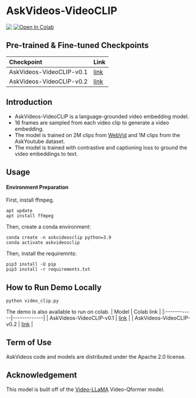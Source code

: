 
# AskVideos-VideoCLIP

<div style='display:flex; gap: 0.25rem; '>
    <a href='https://huggingface.co/AskYoutube/AskVideos-VideoCLIP-v0.1'><img src='https://img.shields.io/badge/%F0%9F%A4%97%20Hugging%20Face-Checkpoint-blue'></a>
    <a target="_blank" href="https://colab.research.google.com/drive/1kVzoQUS3phupujY-8Bym0nHezRRyd0YQ">
        <img src="https://colab.research.google.com/assets/colab-badge.svg" alt="Open In Colab"/>
    </a>
</div>


## Pre-trained & Fine-tuned Checkpoints
| Checkpoint       | Link |
|:------------|-------------|
| AskVideos-VideoCLIP-v0.1    | [link](https://huggingface.co/AskYoutube/AskVideos-VideoCLIP-v0.1) |
| AskVideos-VideoCLIP-v0.2    | [link](https://huggingface.co/AskYoutube/AskVideos-VideoCLIP-v0.2) |

## Introduction

- AskVideos-VideoCLIP is a language-grounded video embedding model.
- 16 frames are sampled from each video clip to generate a video embedding.
- The model is trained on 2M clips from [WebVid](https://maxbain.com/webvid-dataset/) and 1M clips from the AskYoutube dataset.
- The model is trained with contrastive and captioning loss to ground the video embeddings to text.

## Usage
#### Environment Preparation
First, install ffmpeg.
```
apt update
apt install ffmpeg
```
Then, create a conda environment:
```
conda create -n askvideosclip python=3.9 
conda activate askvideosclip
```
Then, install the requiremnts:
```
pip3 install -U pip
pip3 install -r requirements.txt
```

## How to Run Demo Locally
```
python video_clip.py
```
The demo is also available to run on colab.
| Model       | Colab link |
|:------------|-------------|
| AskVideos-VideoCLIP-v0.1    | [link]([https://huggingface.co/AskYoutube/AskVideos-VideoCLIP-v0.1](https://colab.research.google.com/drive/1kVzoQUS3phupujY-8Bym0nHezRRyd0YQ)) |
| AskVideos-VideoCLIP-v0.2    | [link]([https://huggingface.co/AskYoutube/AskVideos-VideoCLIP-v0.2](https://colab.research.google.com/drive/1TfEIqzEq_ppVSQHfEHXvbIrh0MTn9vpX?usp=sharing)) |

## Term of Use
AskVideos code and models are distributed under the Apache 2.0 license.

## Acknowledgement
This model is built off of the [Video-LLaMA](https://github.com/DAMO-NLP-SG/Video-LLaMA) Video-Qformer model.



